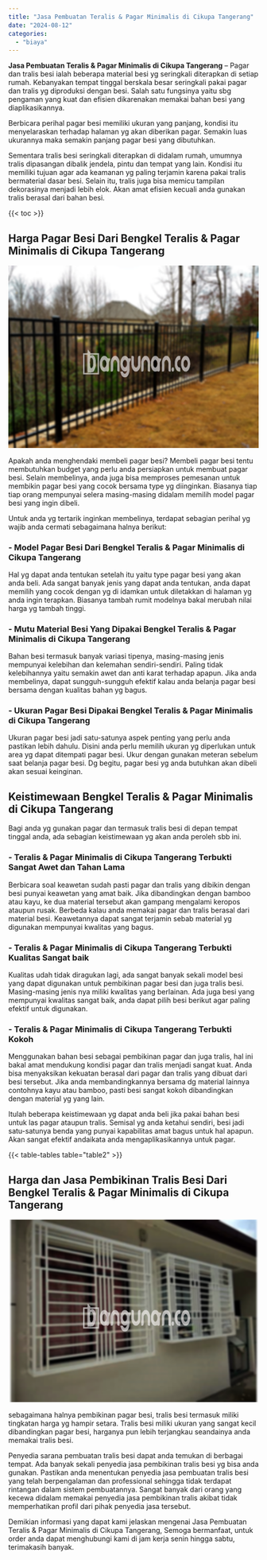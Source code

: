 ```yaml
---
title: "Jasa Pembuatan Teralis & Pagar Minimalis di Cikupa Tangerang"
date: "2024-08-12"
categories: 
  - "biaya"
---
```


**Jasa Pembuatan Teralis & Pagar Minimalis di Cikupa Tangerang** – Pagar dan tralis besi ialah beberapa material besi yg seringkali diterapkan di setiap rumah. Kebanyakan tempat tinggal berskala besar seringkali pakai pagar dan tralis yg diproduksi dengan besi. Salah satu fungsinya yaitu sbg pengaman yang kuat dan efisien dikarenakan memakai bahan besi yang diaplikasikannya.

Berbicara perihal pagar besi memiliki ukuran yang panjang, kondisi itu menyelaraskan terhadap halaman yg akan diberikan pagar. Semakin luas ukurannya maka semakin panjang pagar besi yang dibutuhkan.

Sementara tralis besi seringkali diterapkan di didalam rumah, umumnya tralis dipasangan dibalik jendela, pintu dan tempat yang lain. Kondisi itu memiliki tujuan agar ada keamanan yg paling terjamin karena pakai tralis bermaterial dasar besi. Selain itu, tralis juga bisa memicu tampilan dekorasinya menjadi lebih elok. Akan amat efisien kecuali anda gunakan tralis berasal dari bahan besi.

{{< toc >}}

## Harga Pagar Besi Dari Bengkel Teralis & Pagar Minimalis di Cikupa Tangerang

![Jasa Pembuatan Teralis & Pagar Minimalis di Cikupa Tangerang](/images/pagar-minimalis-murah-20.png)

Apakah anda menghendaki membeli pagar besi? Membeli pagar besi tentu membutuhkan budget yang perlu anda persiapkan untuk membuat pagar besi. Selain membelinya, anda juga bisa memproses pemesanan untuk membikin pagar besi yang cocok bersama type yg diinginkan. Biasanya tiap tiap orang mempunyai selera masing-masing didalam memilih model pagar besi yang ingin dibeli.

Untuk anda yg tertarik inginkan membelinya, terdapat sebagian perihal yg wajib anda cermati sebagaimana halnya berikut:
### \- Model Pagar Besi Dari Bengkel Teralis & Pagar Minimalis di Cikupa Tangerang

Hal yg dapat anda tentukan setelah itu yaitu type pagar besi yang akan anda beli. Ada sangat banyak jenis yang dapat anda tentukan, anda dapat memilih yang cocok dengan yg di idamkan untuk diletakkan di halaman yg anda ingin terapkan. Biasanya tambah rumit modelnya bakal merubah nilai harga yg tambah tinggi.

### \- Mutu Material Besi Yang Dipakai Bengkel Teralis & Pagar Minimalis di Cikupa Tangerang

Bahan besi termasuk banyak variasi tipenya, masing-masing jenis mempunyai kelebihan dan kelemahan sendiri-sendiri. Paling tidak kelebihannya yaitu semakin awet dan anti karat terhadap apapun. Jika anda membelinya, dapat sungguh-sungguh efektif kalau anda belanja pagar besi bersama dengan kualitas bahan yg bagus.

### \- Ukuran Pagar Besi Dipakai Bengkel Teralis & Pagar Minimalis di Cikupa Tangerang

Ukuran pagar besi jadi satu-satunya aspek penting yang perlu anda pastikan lebih dahulu. Disini anda perlu memilih ukuran yg diperlukan untuk area yg dapat ditempati pagar besi. Ukur dengan gunakan meteran sebelum saat belanja pagar besi. Dg begitu, pagar besi yg anda butuhkan akan dibeli akan sesuai keinginan.

## Keistimewaan Bengkel Teralis & Pagar Minimalis di Cikupa Tangerang

Bagi anda yg gunakan pagar dan termasuk tralis besi di depan tempat tinggal anda, ada sebagian keistimewaan yg akan anda peroleh sbb ini.

### \- Teralis & Pagar Minimalis di Cikupa Tangerang Terbukti Sangat Awet dan Tahan Lama

Berbicara soal keawetan sudah pasti pagar dan tralis yang dibikin dengan besi punyai keawetan yang amat baik. Jika dibandingkan dengan bamboo atau kayu, ke dua material tersebut akan gampang mengalami keropos ataupun rusak. Berbeda kalau anda memakai pagar dan tralis berasal dari material besi. Keawetannya dapat sangat terjamin sebab material yg digunakan mempunyai kwalitas yang bagus.

### \- Teralis & Pagar Minimalis di Cikupa Tangerang Terbukti Kualitas Sangat baik

Kualitas udah tidak diragukan lagi, ada sangat banyak sekali model besi yang dapat digunakan untuk pembikinan pagar besi dan juga tralis besi. Masing-masing jenis nya miliki kwalitas yang berlainan. Ada juga besi yang mempunyai kwalitas sangat baik, anda dapat pilih besi berikut agar paling efektif untuk digunakan.

### \- Teralis & Pagar Minimalis di Cikupa Tangerang Terbukti Kokoh

Menggunakan bahan besi sebagai pembikinan pagar dan juga tralis, hal ini bakal amat mendukung kondisi pagar dan tralis menjadi sangat kuat. Anda bisa menyaksikan kekuatan berasal dari pagar dan tralis yang dibuat dari besi tersebut. Jika anda membandingkannya bersama dg material lainnya contohnya kayu atau bamboo, pasti besi sangat kokoh dibandingkan dengan material yg yang lain.

Itulah beberapa keistimewaan yg dapat anda beli jika pakai bahan besi untuk las pagar ataupun tralis. Semisal yg anda ketahui sendiri, besi jadi satu-satunya benda yang punyai kapabilitas amat bagus untuk hal apapun. Akan sangat efektif andaikata anda mengaplikasikannya untuk pagar.

{{< table-tables table="table2" >}}

## Harga dan Jasa Pembikinan Tralis Besi Dari Bengkel Teralis & Pagar Minimalis di Cikupa Tangerang

![Jasa Pembuatan Teralis & Pagar Minimalis di Cikupa Tangerang](/images/teralis-minimalis-murah-23.png)

sebagaimana halnya pembikinan pagar besi, tralis besi termasuk miliki tingkatan harga yg hampir setara. Tralis besi miliki ukuran yang sangat kecil dibandingkan pagar besi, harganya pun lebih terjangkau seandainya anda memakai tralis besi.

Penyedia sarana pembuatan tralis besi dapat anda temukan di berbagai tempat. Ada banyak sekali penyedia jasa pembikinan tralis besi yg bisa anda gunakan. Pastikan anda menentukan penyedia jasa pembuatan tralis besi yang telah berpengalaman dan professional sehingga tidak terdapat rintangan dalam sistem pembuatannya. Sangat banyak dari orang yang kecewa didalam memakai penyedia jasa pembikinan tralis akibat tidak memperhatikan profil dari pihak penyedia jasa tersebut.

Demikian informasi yang dapat kami jelaskan mengenai Jasa Pembuatan Teralis & Pagar Minimalis di Cikupa Tangerang, Semoga bermanfaat, untuk order anda dapat menghubungi kami di jam kerja senin hingga sabtu, terimakasih banyak.
